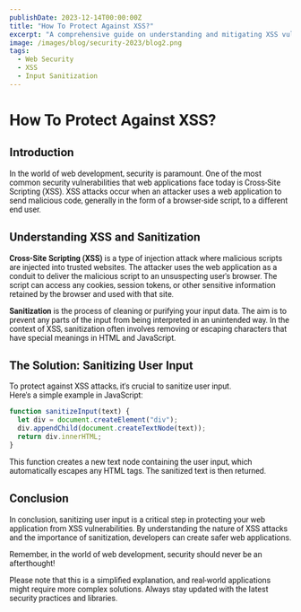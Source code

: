 ```yaml
---
publishDate: 2023-12-14T00:00:00Z
title: "How To Protect Against XSS?"
excerpt: "A comprehensive guide on understanding and mitigating XSS vulnerabilities through input sanitization."
image: /images/blog/security-2023/blog2.png
tags:
  - Web Security
  - XSS
  - Input Sanitization
---
```


<meta name="description" content="Learn how to protect your web application from XSS attacks through input sanitization. Understand the nature of XSS and the importance of sanitization.">

<h1 style="font-family: 'Roboto';">How To Protect Against XSS?</h1>

<h2 style="font-family: 'Roboto', sans-serif;">Introduction</h1>

<p style="font-family: 'Roboto', sans-serif;">
In the world of web development, security is paramount. One of the most common security vulnerabilities that web applications face today is Cross-Site Scripting (XSS). XSS attacks occur when an attacker uses a web application to send malicious code, generally in the form of a browser-side script, to a different end user.
</p>

<h2 style="font-family: 'Roboto', sans-serif;">Understanding XSS and Sanitization</h2>

<p style="font-family: 'Roboto', sans-serif;">
<strong>Cross-Site Scripting (XSS)</strong> is a type of injection attack where malicious scripts are injected into trusted websites. The attacker uses the web application as a conduit to deliver the malicious script to an unsuspecting user's browser. The script can access any cookies, session tokens, or other sensitive information retained by the browser and used with that site.
</p>

<p style="font-family: 'Roboto', sans-serif;">
<strong>Sanitization</strong> is the process of cleaning or purifying your input data. The aim is to prevent any parts of the input from being interpreted in an unintended way. In the context of XSS, sanitization often involves removing or escaping characters that have special meanings in HTML and JavaScript.
</p>

<h2 style="font-family: 'Roboto', sans-serif;">The Solution: Sanitizing User Input</h2>

<p style="font-family: 'Roboto', sans-serif;">
To protect against XSS attacks, it's crucial to sanitize user input. <br>Here's a simple example in JavaScript:
</p>

```javascript
function sanitizeInput(text) {
  let div = document.createElement("div");
  div.appendChild(document.createTextNode(text));
  return div.innerHTML;
}
```

<p style="font-family: 'Roboto', sans-serif;">
This function creates a new text node containing the user input, which automatically escapes any HTML tags. The sanitized text is then returned.
</p>

<h2 style="font-family: 'Roboto', sans-serif;">Conclusion</h2>

<p style="font-family: 'Roboto', sans-serif;">
In conclusion, sanitizing user input is a critical step in protecting your web application from XSS vulnerabilities. By understanding the nature of XSS attacks and the importance of sanitization, developers can create safer web applications.
</p>

<p style="font-family: 'Roboto', sans-serif;">
Remember, in the world of web development, security should never be an afterthought!

</p><p style="font-family: 'Roboto', sans-serif;">
Please note that this is a simplified explanation, and real-world applications might require more complex solutions. Always stay updated with the latest security practices and libraries.
</p>
